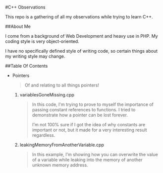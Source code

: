 #C++ Observations

This repo is a gathering of all my observations while trying to learn C++.

##About Me

I come from a background of Web Development and heavy use in PHP. My coding style
is very object-oriented.

I have no specifically defined style of writing code, so certain things about my
writing style may change.

##Table Of Contents

-  Pointers
   > Of and relating to all things pointers!
   
   1. variablesGoneMissing.cpp
      > In this code, I'm trying to prove to myself the importance of
        passing constant references to functions.
        I tried to demonstrate how a pointer can be lost forever.  
      >  
      > I'm not 100% sure if I got the idea of why constants are important
        or not, but it made for a very interesting result regardless.

    2. leakingMemoryFromAnotherVariable.cpp
       > In this example, I'm showing how you can overwrite the value of a variable
         while leaking into the memory of another unknown memory address.